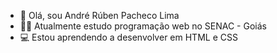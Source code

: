 - 🤵 Olá, sou André Rúben Pacheco Lima
- 👨‍🎓 Atualmente estudo programação web no SENAC - Goiás
- 💻 Estou aprendendo a desenvolver em HTML e CSS
